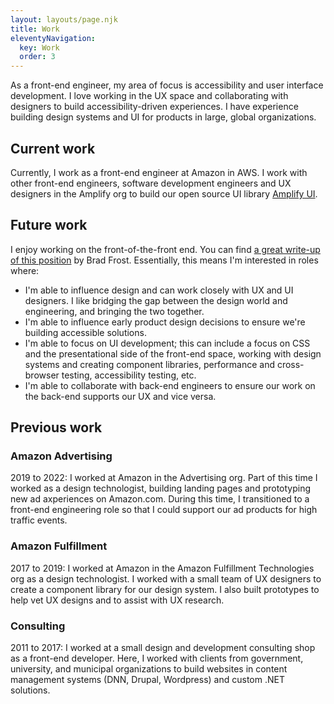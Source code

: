 ```yaml
---
layout: layouts/page.njk
title: Work
eleventyNavigation:
  key: Work
  order: 3
---
```


As a front-end engineer, my area of focus is accessibility and user interface development. I love working in the UX space and collaborating with designers to build accessibility-driven experiences. I have experience building design systems and UI for products in large, global organizations.

## Current work

Currently, I work as a front-end engineer at Amazon in AWS. I work with other front-end engineers, software development engineers and UX designers in the Amplify org to build our open source UI library <a href="https://github.com/aws-amplify/amplify-ui">Amplify UI</a>.

## Future work

I enjoy working on the front-of-the-front end. You can find <a href="https://bradfrost.com/blog/post/front-of-the-front-end-and-back-of-the-front-end-web-development/">a great write-up of this position</a> by Brad Frost. Essentially, this means I'm interested in roles where:
- I'm able to influence design and can work closely with UX and UI designers. I like bridging the gap between the design world and engineering, and bringing the two together.
- I'm able to influence early product design decisions to ensure we're building accessible solutions.
- I'm able to focus on UI development; this can include a focus on CSS and the presentational side of the front-end space, working with design systems and creating component libraries, performance and cross-browser testing, accessibility testing, etc.
- I'm able to collaborate with back-end engineers to ensure our work on the back-end supports our UX and vice versa.

## Previous work

### Amazon Advertising
2019 to 2022: I worked at Amazon in the Advertising org. Part of this time I worked as a design technologist, building landing pages and prototyping new ad axperiences on Amazon.com. During this time, I transitioned to a front-end engineering role so that I could support our ad products for high traffic events.

### Amazon Fulfillment
2017 to 2019: I worked at Amazon in the Amazon Fulfillment Technologies org as a design technologist. I worked with a small team of UX designers to create a component library for our design system. I also built prototypes to help vet UX designs and to assist with UX research.

### Consulting
2011 to 2017: I worked at a small design and development consulting shop as a front-end developer. Here, I worked with clients from government, university, and municipal organizations to build websites in content management systems (DNN, Drupal, Wordpress) and custom .NET solutions.